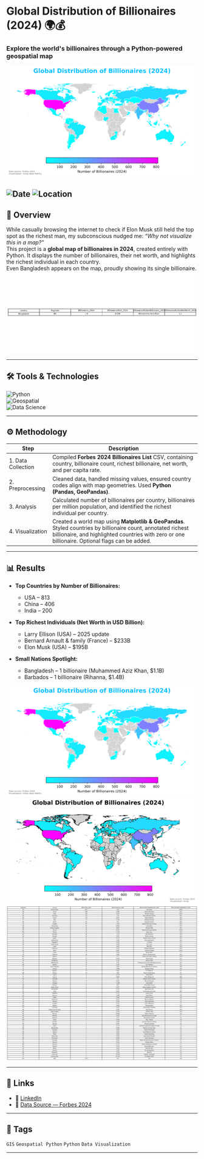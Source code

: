# Global Distribution of Billionaires (2024) 🌍💰
### Explore the world's billionaires through a Python-powered geospatial map  

![Billionaires Map](https://raw.githubusercontent.com/imtiajiqbalmahfuj/imtiajiqbal-portfolio/refs/heads/main/Projects/25018%20Global%20Distribution%20of%20Billionaires%20(2024)/billionaires_map.png)  

![Date](https://img.shields.io/badge/26/09/2025-27/09/2025-blue) 
![Location](https://img.shields.io/badge/Location-Global-magenta) 
---

## 📝 Overview
While casually browsing the internet to check if Elon Musk still held the top spot as the richest man, my subconscious nudged me: *“Why not visualize this in a map?”*  
This project is a **global map of billionaires in 2024**, created entirely with Python. It displays the number of billionaires, their net worth, and highlights the richest individual in each country.  
Even Bangladesh appears on the map, proudly showing its single billionaire.  
![Billionaires Map](https://raw.githubusercontent.com/imtiajiqbalmahfuj/imtiajiqbal-portfolio/refs/heads/main/Projects/25018%20Global%20Distribution%20of%20Billionaires%20(2024)/billionaires_table_bd.png)

---

## 🛠️ Tools & Technologies
![Python](https://img.shields.io/badge/Python-Pandas%2C%20Matplotlib%2C%20GeoPandas-blue)  
![Geospatial](https://img.shields.io/badge/Geospatial-Visualization-red)  
![Data Science](https://img.shields.io/badge/Data%20Science-Python-lightgrey)  

---

## ⚙️ Methodology
| Step | Description |
|------|-------------|
| 1. Data Collection | Compiled **Forbes 2024 Billionaires List** CSV, containing country, billionaire count, richest billionaire, net worth, and per capita rate. |
| 2. Preprocessing   | Cleaned data, handled missing values, ensured country codes align with map geometries. Used **Python (Pandas, GeoPandas)**. |
| 3. Analysis        | Calculated number of billionaires per country, billionaires per million population, and identified the richest individual per country. |
| 4. Visualization   | Created a world map using **Matplotlib & GeoPandas**. Styled countries by billionaire count, annotated richest billionaire, and highlighted countries with zero or one billionaire. Optional flags can be added. |

---

## 📊 Results

- **Top Countries by Number of Billionaires:**  
  - USA – 813  
  - China – 406  
  - India – 200  

- **Top Richest Individuals (Net Worth in USD Billion):**  
  - Larry Ellison (USA) – 2025 update  
  - Bernard Arnault & family (France) – $233B  
  - Elon Musk (USA) – $195B  

- **Small Nations Spotlight:**  
  - Bangladesh – 1 billionaire (Muhammed Aziz Khan, $1.1B)  
  - Barbados – 1 billionaire (Rihanna, $1.4B)  

![Billionaires World Map](https://raw.githubusercontent.com/imtiajiqbalmahfuj/imtiajiqbal-portfolio/refs/heads/main/Projects/25018%20Global%20Distribution%20of%20Billionaires%20(2024)/billionaires_map.png)  
![Billionaires World Map](https://raw.githubusercontent.com/imtiajiqbalmahfuj/imtiajiqbal-portfolio/refs/heads/main/Projects/25018%20Global%20Distribution%20of%20Billionaires%20(2024)/billionaires_map_edge.png) 
![Richest Billionaires Chart](https://raw.githubusercontent.com/imtiajiqbalmahfuj/imtiajiqbal-portfolio/refs/heads/main/Projects/25018%20Global%20Distribution%20of%20Billionaires%20(2024)/billionaires_table.png)  

---

## 📎 Links
- 📄 [LinkedIn]()
- 🔗 [Data Source — Forbes 2024](https://www.forbes.com/billionaires/)  

---

## 🔖 Tags
`GIS` `Geospatial Python` `Python` `Data Visualization` 

---

